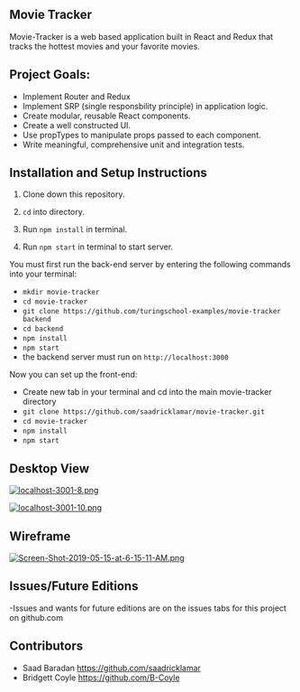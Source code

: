 ## Movie Tracker

Movie-Tracker is a web based application built in React and Redux that tracks the hottest movies and your favorite movies.

## Project Goals:

* Implement Router and Redux
* Implement SRP (single responsbility principle) in application logic.
* Create modular, reusable React components.
* Create a well constructed UI.
* Use propTypes to manipulate props passed to each component.
* Write meaningful, comprehensive unit and integration tests.

## Installation and Setup Instructions

1. Clone down this repository.

2. `cd` into directory.

3. Run `npm install` in terminal.

4. Run `npm start` in terminal to start server.

You must first run the back-end server by entering the following commands into your terminal:

* `mkdir movie-tracker`
* `cd movie-tracker`
* `git clone https://github.com/turingschool-examples/movie-tracker backend`
* `cd backend`
* `npm install`
* `npm start`
* the backend server must run on `http://localhost:3000`

Now you can set up the front-end:

* Create new tab in your terminal and cd into the main movie-tracker directory
* `git clone https://github.com/saadricklamar/movie-tracker.git`
* `cd movie-tracker`
* `npm install`
* `npm start`

## Desktop View

[![localhost-3001-8.png](https://i.postimg.cc/T2D0sxYr/localhost-3001-8.png)](https://postimg.cc/K4mtKdTz)

[![localhost-3001-10.png](https://i.postimg.cc/4NMJxzTC/localhost-3001-10.png)](https://postimg.cc/LntdygXv)

## Wireframe

[![Screen-Shot-2019-05-15-at-6-15-11-AM.png](https://i.postimg.cc/zfPmxNDs/Screen-Shot-2019-05-15-at-6-15-11-AM.png)](https://postimg.cc/94TNfv7b)

## Issues/Future Editions
  -Issues and wants for future editions are on the issues tabs for this project on github.com


## Contributors

* Saad Baradan https://github.com/saadricklamar
* Bridgett Coyle https://github.com/B-Coyle
